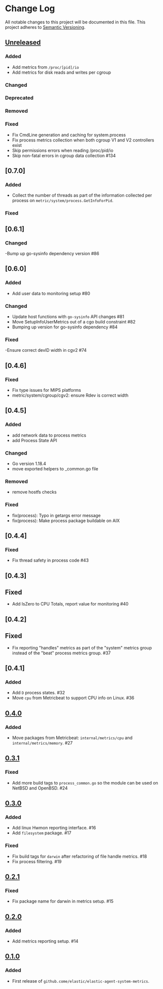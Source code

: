 # Change Log
All notable changes to this project will be documented in this file.
This project adheres to [Semantic Versioning](http://semver.org/).


## [Unreleased]

### Added

- Add metrics from `/proc/[pid]/io`
- Add metrics for disk reads and writes per cgroup

### Changed

### Deprecated

### Removed

### Fixed

 - Fix CmdLine generation and caching for system.process
 - Fix process metrics collection when both cgroup V1 and V2 controllers exist
 - Skip permissions errors when reading /proc/pid/io
 - Skip non-fatal errors in cgroup data collection #134

## [0.7.0]

### Added

- Collect the number of threads as part of the information collected per process
on `metric/system/process.GetInfoForPid`.

### Fixed

## [0.6.1]

### Changed

-Bump up go-sysinfo dependency version #86

## [0.6.0]

### Added

- Add user data to monitoring setup #80

### Changed
- Update host functions with `go-sysinfo` API changes #81
- Move SetupInfoUserMetrics out of a cgo build constraint #82
- Bumping up version for go-sysinfo dependency #84

### Fixed

-Ensure correct devID width in cgv2 #74

## [0.4.6]

### Fixed

- Fix type issues for MIPS platforms
- metric/system/cgroup/cgv2: ensure Rdev is correct width

## [0.4.5]

### Added

- add network data to process metrics
- add Process State API

### Changed
- Go version 1.18.4
- move exported helpers to _common.go file

### Removed

- remove hostfs checks

### Fixed

- fix(process): Typo in getargs error message
- fix(process): Make process package buildable on AIX

## [0.4.4]

### Fixed

- Fix thread safety in process code #43

## [0.4.3]

## Fixed

- Add IsZero to CPU Totals, report value for monitoring #40

## [0.4.2]

## Fixed

- Fix reporting "handles" metrics as part of the "system" metrics group instead of the "beat" process metrics group. #37

## [0.4.1]

### Added

- Add `D` process states. #32
- Move `cpu` from Metricbeat to support CPU info on Linux. #36

## [0.4.0]

### Added

- Move packages from Metricbeat: `internal/metrics/cpu` and `internal/metrics/memory`. #27

## [0.3.1]

### Fixed

- Add more build tags to `process_common.go` so the module can be used on NetBSD and OpenBSD. #24

## [0.3.0]

### Added

- Add linux Hwmon reporting interface. #16
- Add `filesystem` package. #17

### Fixed

- Fix build tags for `darwin` after refactoring of file handle metrics. #18
- Fix process filtering. #19

## [0.2.1]

### Fixed

- Fix package name for darwin in metrics setup. #15

## [0.2.0]

### Added

- Add metrics reporting setup. #14

## [0.1.0]

### Added

- First release of `github.come/elastic/elastic-agent-system-metrics`.

[Unreleased]: https://github.com/elastic/elastic-agent-system-metrics/compare/v0.4.0...HEAD
[0.4.0]: https://github.com/elastic/elastic-agent-system-metrics/compare/v0.3.1...v0.4.0
[0.3.1]: https://github.com/elastic/elastic-agent-system-metrics/compare/v0.3.0...v0.3.1
[0.3.0]: https://github.com/elastic/elastic-agent-system-metrics/compare/v0.2.1...v0.3.0
[0.2.1]: https://github.com/elastic/elastic-agent-system-metrics/compare/v0.2.0...v0.2.1
[0.2.0]: https://github.com/elastic/elastic-agent-system-metrics/compare/v0.1.0...v0.2.0
[0.1.0]: https://github.com/elastic/elastic-agent-system-metrics/compare/v0.0.0...v0.1.0
